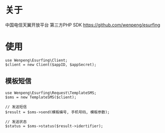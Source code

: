 # 关于
中国电信天翼开放平台 第三方PHP SDK 
https://github.com/wenpeng/esurfing

# 使用
```
use Wenpeng\Esurfing\Client;
$client = new Client($appID, $appSecret);
```

## 模板短信
```
use Wenpeng\Esurfing\Request\TemplateSMS;
$sms = new TemplateSMS($client);

// 发送短信
$result = $sms->send(模板编号, 手机号码, 模板参数);

// 发送状态
$status = $sms->status($result->idertifier);
```
